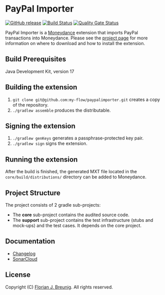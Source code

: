 # PayPal Importer
[![GitHub release](https://img.shields.io/github/v/release/my-flow/paypalimporter)](https://github.com/my-flow/paypalimporter/releases/latest) [![Build Status](https://img.shields.io/travis/my-flow/paypalimporter/develop)](https://app.travis-ci.com/github/my-flow/paypalimporter) [![Quality Gate Status](https://img.shields.io/sonar/tech_debt/paypalimporter:core?server=https%3A%2F%2Fsonarcloud.io)](https://sonarcloud.io/component_measures?id=paypalimporter%3Acore&metric=sqale_debt_ratio)

PayPal Importer is a [Moneydance](http://www.moneydance.com) extension that
imports PayPal transactions into Moneydance. Please see the
[project page](https://www.my-flow.com/paypalimporter/) for more information
on where to download and how to install the extension.

## Build Prerequisites
Java Development Kit, version 17

## Building the extension
1. `git clone git@github.com:my-flow/paypalimporter.git` creates a copy of the
repository.
2. `./gradlew assemble` produces the distributable.

## Signing the extension
1. `./gradlew genKeys` generates a passphrase-protected key pair.
2. `./gradlew sign` signs the extension.

## Running the extension
After the build is finished, the generated MXT file located in the 
`core/build/distributions/` directory can be added to Moneydance.

## Project Structure
The project consists of 2 gradle sub-projects:
- The **core** sub-project contains the audited source code.
- The **support** sub-project contains the test infrastructure (stubs and
mock-ups) and the test cases. It depends on the core project.

## Documentation
* [Changelog](CHANGELOG.md)
* [SonarCloud](https://sonarcloud.io/organizations/paypalimporter/)

## License
Copyright (C) [Florian J. Breunig](http://www.my-flow.com).
All rights reserved.
